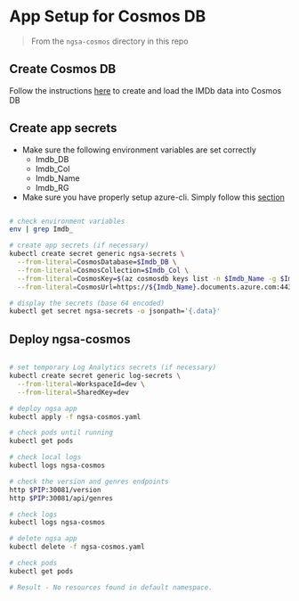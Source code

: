 # App Setup for Cosmos DB

> From the `ngsa-cosmos` directory in this repo

## Create Cosmos DB

Follow the instructions [here](https://github.com/retaildevcrews/imdb) to create and load the IMDb data into Cosmos DB

## Create app secrets

- Make sure the following environment variables are set correctly
  - Imdb_DB
  - Imdb_Col
  - Imdb_Name
  - Imdb_RG
- Make sure you have properly setup azure-cli. Simply follow this [section](../../AKS/README.md#login-to-azure-and-select-subscription)

```bash

# check environment variables
env | grep Imdb_

# create app secrets (if necessary)
kubectl create secret generic ngsa-secrets \
  --from-literal=CosmosDatabase=$Imdb_DB \
  --from-literal=CosmosCollection=$Imdb_Col \
  --from-literal=CosmosKey=$(az cosmosdb keys list -n $Imdb_Name -g $Imdb_RG --query primaryReadonlyMasterKey -o tsv) \
  --from-literal=CosmosUrl=https://${Imdb_Name}.documents.azure.com:443/

# display the secrets (base 64 encoded)
kubectl get secret ngsa-secrets -o jsonpath='{.data}'

```

## Deploy ngsa-cosmos

```bash

# set temporary Log Analytics secrets (if necessary)
kubectl create secret generic log-secrets \
  --from-literal=WorkspaceId=dev \
  --from-literal=SharedKey=dev

# deploy ngsa app
kubectl apply -f ngsa-cosmos.yaml

# check pods until running
kubectl get pods

# check local logs
kubectl logs ngsa-cosmos

# check the version and genres endpoints
http $PIP:30081/version
http $PIP:30081/api/genres

# check logs
kubectl logs ngsa-cosmos

# delete ngsa app
kubectl delete -f ngsa-cosmos.yaml

# check pods
kubectl get pods

# Result - No resources found in default namespace.

```
